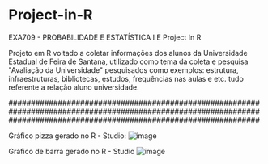 # Project-in-R
EXA709 - PROBABILIDADE E ESTATÍSTICA I E Project In R

Projeto em R voltado a coletar informações dos alunos da Universidade Estadual de Feira de Santana, utilizado como tema da coleta e pesquisa "Avaliação da Universidade" 
pesquisados como exemplos: estrutura, infraestruturas, bibliotecas, estudos, frequências nas aulas e etc. tudo referente a relação aluno universidade.

########################################################################################################################################################################

Gráfico pizza gerado no R - Studio:
![image](https://user-images.githubusercontent.com/90158519/205104009-5bcd815f-b112-4c79-9fab-f6da41b0d118.png)

Gráfico de barra gerado no R - Studio
![image](https://user-images.githubusercontent.com/90158519/205104220-b0cfa8a3-464d-4b1c-8154-6b2938fe7549.png)
